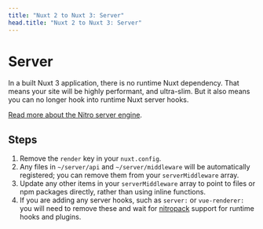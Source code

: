 ```yaml
---
title: "Nuxt 2 to Nuxt 3: Server"
head.title: "Nuxt 2 to Nuxt 3: Server"
---
```


# Server

In a built Nuxt 3 application, there is no runtime Nuxt dependency. That means your site will be highly performant, and ultra-slim. But it also means you can no longer hook into runtime Nuxt server hooks.

[Read more about the Nitro server engine](/guide/concepts/server-engine).

## Steps

1. Remove the `render` key in your `nuxt.config`.
1. Any files in `~/server/api` and `~/server/middleware` will be automatically registered; you can remove them from your `serverMiddleware` array.
1. Update any other items in your `serverMiddleware` array to point to files or npm packages directly, rather than using inline functions.
1. If you are adding any server hooks, such as `server:` or `vue-renderer:` you will need to remove these and wait for [nitropack](https://github.com/unjs/nitropack) support for runtime hooks and plugins.
